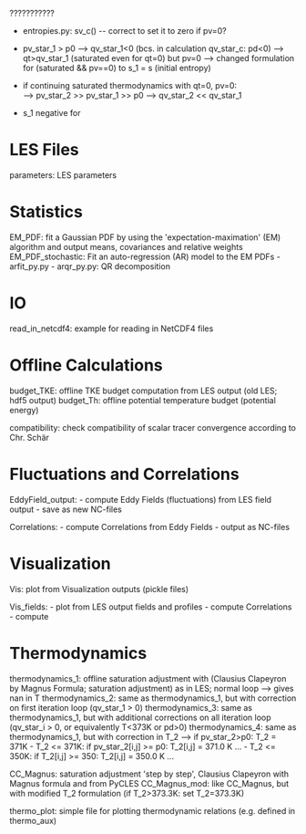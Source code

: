 ???????????
- entropies.py: sv_c() -- correct to set it to zero if pv=0?

- pv_star_1 > p0 --> qv_star_1<0 (bcs. in calculation qv_star_c: pd<0) --> qt>qv_star_1 (saturated even for qt=0) but pv=0 
    --> changed formulation for (saturated && pv==0) to s_1 = s (initial entropy)
- if continuing saturated thermodynamics with qt=0, pv=0:  
    --> pv_star_2 >> pv_star_1 >> p0 --> qv_star_2 << qv_star_1


- s_1 negative for 





# LES Files

parameters: LES parameters



# Statistics
EM_PDF: fit a Gaussian PDF by using the 'expectation-maximation' (EM) algorithm and output means, covariances and relative weights
EM_PDF_stochastic: Fit an auto-regression (AR) model to the EM PDFs
    - arfit_py.py
    - arqr_py.py: QR decomposition


# IO
read_in_netcdf4: example for reading in NetCDF4 files




# Offline Calculations
budget_TKE: offline TKE budget computation from LES output (old LES; hdf5 output)
budget_Th: offline potential temperature budget (potential energy)

compatibility: check compatibility of scalar tracer convergence according to Chr. Schär





# Fluctuations and Correlations

EddyField_output: 
    - compute Eddy Fields (fluctuations) from LES field output
    - save as new NC-files

Correlations: 
    - compute Correlations from Eddy Fields
    - output as NC-files 



# Visualization
Vis: plot from Visualization outputs (pickle files)

Vis_fields: 
    - plot from LES output fields and profiles
    - compute Correlations
    - compute 



# Thermodynamics
thermodynamics_1: offline saturation adjustment with (Clausius Clapeyron by Magnus Formula; saturation adjustment) as in LES;
                    normal loop --> gives nan in T
thermodynamics_2: same as thermodynamics_1, but with correction on first iteration loop (qv_star_1 > 0)
thermodynamics_3: same as thermodynamics_1, but with additional corrections on all iteration loop (qv_star_i > 0, or equivalently T<373K or pd>0)
thermodynamics_4: same as thermodynamics_1, but with correction in T_2 --> if pv_star_2>p0: T_2 = 371K
    - T_2 <= 371K:
            if pv_star_2[i,j] >= p0:
                T_2[i,j] = 371.0 K
                ...
    - T_2 <= 350K:
            if T_2[i,j] >= 350:
                T_2[i,j] = 350.0 K
                ...

CC_Magnus: saturation adjustment 'step by step', Clausius Clapeyron with Magnus formula and from PyCLES
CC_Magnus_mod: like CC_Magnus, but with modified T_2 formulation (if T_2>373.3K: set T_2=373.3K)

thermo_plot: simple file for plotting thermodynamic relations (e.g. defined in thermo_aux)




